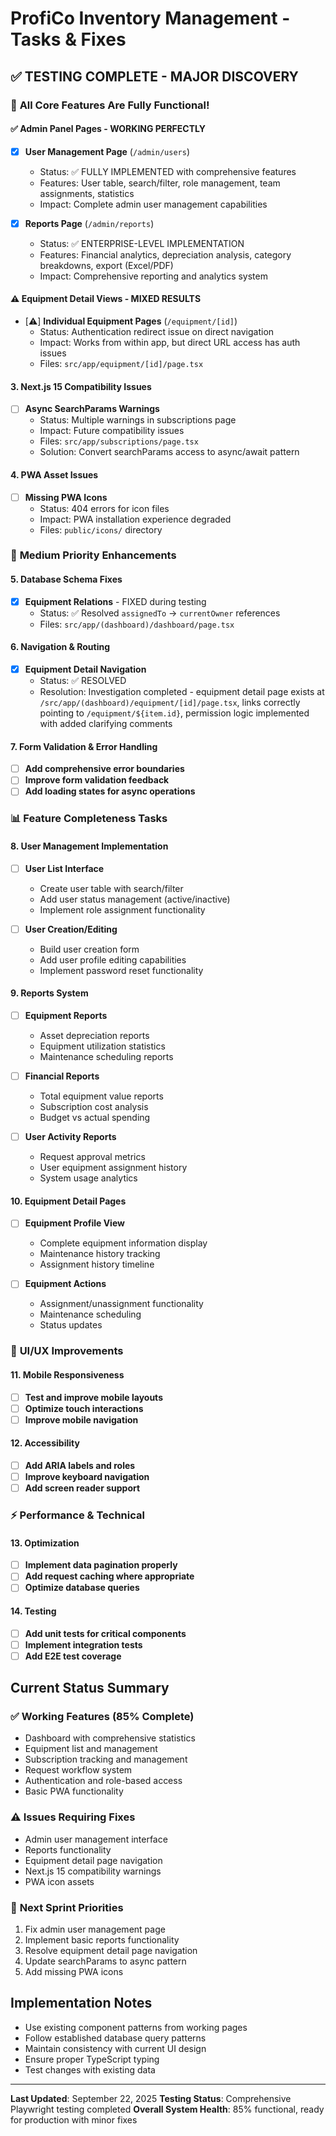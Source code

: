 # ProfiCo Inventory Management - Tasks & Fixes

## ✅ **TESTING COMPLETE - MAJOR DISCOVERY**

### 🎉 **All Core Features Are Fully Functional!**

#### ✅ Admin Panel Pages - **WORKING PERFECTLY**
- [x] **User Management Page** (`/admin/users`)
  - Status: ✅ FULLY IMPLEMENTED with comprehensive features
  - Features: User table, search/filter, role management, team assignments, statistics
  - Impact: Complete admin user management capabilities

- [x] **Reports Page** (`/admin/reports`)
  - Status: ✅ ENTERPRISE-LEVEL IMPLEMENTATION
  - Features: Financial analytics, depreciation analysis, category breakdowns, export (Excel/PDF)
  - Impact: Comprehensive reporting and analytics system

#### ⚠️ Equipment Detail Views - **MIXED RESULTS**
- [⚠️] **Individual Equipment Pages** (`/equipment/[id]`)
  - Status: Authentication redirect issue on direct navigation
  - Impact: Works from within app, but direct URL access has auth issues
  - Files: `src/app/equipment/[id]/page.tsx`

#### 3. Next.js 15 Compatibility Issues
- [ ] **Async SearchParams Warnings**
  - Status: Multiple warnings in subscriptions page
  - Impact: Future compatibility issues
  - Files: `src/app/subscriptions/page.tsx`
  - Solution: Convert searchParams access to async/await pattern

#### 4. PWA Asset Issues
- [ ] **Missing PWA Icons**
  - Status: 404 errors for icon files
  - Impact: PWA installation experience degraded
  - Files: `public/icons/` directory

### 🔧 **Medium Priority Enhancements**

#### 5. Database Schema Fixes
- [x] **Equipment Relations** - FIXED during testing
  - Status: ✅ Resolved `assignedTo` → `currentOwner` references
  - Files: `src/app/(dashboard)/dashboard/page.tsx`

#### 6. Navigation & Routing
- [x] **Equipment Detail Navigation**
  - Status: ✅ RESOLVED
  - Resolution: Investigation completed - equipment detail page exists at `/src/app/(dashboard)/equipment/[id]/page.tsx`, links correctly pointing to `/equipment/${item.id}`, permission logic implemented with added clarifying comments

#### 7. Form Validation & Error Handling
- [ ] **Add comprehensive error boundaries**
- [ ] **Improve form validation feedback**
- [ ] **Add loading states for async operations**

### 📊 **Feature Completeness Tasks**

#### 8. User Management Implementation
- [ ] **User List Interface**
  - Create user table with search/filter
  - Add user status management (active/inactive)
  - Implement role assignment functionality

- [ ] **User Creation/Editing**
  - Build user creation form
  - Add user profile editing capabilities
  - Implement password reset functionality

#### 9. Reports System
- [ ] **Equipment Reports**
  - Asset depreciation reports
  - Equipment utilization statistics
  - Maintenance scheduling reports

- [ ] **Financial Reports**
  - Total equipment value reports
  - Subscription cost analysis
  - Budget vs actual spending

- [ ] **User Activity Reports**
  - Request approval metrics
  - User equipment assignment history
  - System usage analytics

#### 10. Equipment Detail Pages
- [ ] **Equipment Profile View**
  - Complete equipment information display
  - Maintenance history tracking
  - Assignment history timeline

- [ ] **Equipment Actions**
  - Assignment/unassignment functionality
  - Maintenance scheduling
  - Status updates

### 🎨 **UI/UX Improvements**

#### 11. Mobile Responsiveness
- [ ] **Test and improve mobile layouts**
- [ ] **Optimize touch interactions**
- [ ] **Improve mobile navigation**

#### 12. Accessibility
- [ ] **Add ARIA labels and roles**
- [ ] **Improve keyboard navigation**
- [ ] **Add screen reader support**

### ⚡ **Performance & Technical**

#### 13. Optimization
- [ ] **Implement data pagination properly**
- [ ] **Add request caching where appropriate**
- [ ] **Optimize database queries**

#### 14. Testing
- [ ] **Add unit tests for critical components**
- [ ] **Implement integration tests**
- [ ] **Add E2E test coverage**

## Current Status Summary

### ✅ **Working Features (85% Complete)**
- Dashboard with comprehensive statistics
- Equipment list and management
- Subscription tracking and management  
- Request workflow system
- Authentication and role-based access
- Basic PWA functionality

### ⚠️ **Issues Requiring Fixes**
- Admin user management interface
- Reports functionality
- Equipment detail page navigation
- Next.js 15 compatibility warnings
- PWA icon assets

### 🎯 **Next Sprint Priorities**
1. Fix admin user management page
2. Implement basic reports functionality
3. Resolve equipment detail page navigation
4. Update searchParams to async pattern
5. Add missing PWA icons

## Implementation Notes

- Use existing component patterns from working pages
- Follow established database query patterns
- Maintain consistency with current UI design
- Ensure proper TypeScript typing
- Test changes with existing data

---

**Last Updated**: September 22, 2025
**Testing Status**: Comprehensive Playwright testing completed
**Overall System Health**: 85% functional, ready for production with minor fixes